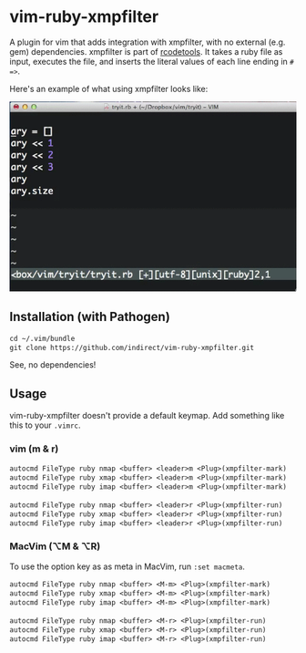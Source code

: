 # vim-ruby-xmpfilter

A plugin for vim that adds integration with xmpfilter, with no external (e.g. gem) dependencies. xmpfilter is part of [rcodetools](https://github.com/tnoda/rcodetools). It takes a ruby file as input, executes the file, and inserts the literal values of each line ending in `# =>`.

Here's an example of what using xmpfilter looks like:

![Example](https://github.com/t9md/t9md/blob/master/img/vim-ruby-xmpfilter_anime.gif?raw=true)

## Installation (with Pathogen)

```
cd ~/.vim/bundle
git clone https://github.com/indirect/vim-ruby-xmpfilter.git
```

See, no dependencies!

## Usage

vim-ruby-xmpfilter doesn't provide a default keymap.
Add something like this to your `.vimrc`.

### vim (<leader>m & <leader>r)

    autocmd FileType ruby nmap <buffer> <leader>m <Plug>(xmpfilter-mark)
    autocmd FileType ruby xmap <buffer> <leader>m <Plug>(xmpfilter-mark)
    autocmd FileType ruby imap <buffer> <leader>m <Plug>(xmpfilter-mark)

    autocmd FileType ruby nmap <buffer> <leader>r <Plug>(xmpfilter-run)
    autocmd FileType ruby xmap <buffer> <leader>r <Plug>(xmpfilter-run)
    autocmd FileType ruby imap <buffer> <leader>r <Plug>(xmpfilter-run)

### MacVim (⌥M & ⌥R)

To use the option key as as meta in MacVim, run `:set macmeta`.

    autocmd FileType ruby nmap <buffer> <M-m> <Plug>(xmpfilter-mark)
    autocmd FileType ruby xmap <buffer> <M-m> <Plug>(xmpfilter-mark)
    autocmd FileType ruby imap <buffer> <M-m> <Plug>(xmpfilter-mark)

    autocmd FileType ruby nmap <buffer> <M-r> <Plug>(xmpfilter-run)
    autocmd FileType ruby xmap <buffer> <M-r> <Plug>(xmpfilter-run)
    autocmd FileType ruby imap <buffer> <M-r> <Plug>(xmpfilter-run)
